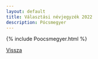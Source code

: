 ```yaml
---
layout: default
title: Választási névjegyzék 2022
description: Pócsmegyer
---
```


{% include Poocsmegyer.html %}

[Vissza](./)
